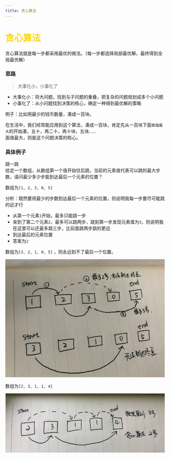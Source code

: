 ```yaml
---
title: 贪心算法
--- 
```


# <font color="#FFD700">贪心算法</font>   

贪心算法就是每一步都采用最优的做法。（每一步都选择局部最优解，最终得到全局最优解）  

### 思路  

> 大事化小，小事化了  

* 大事化小：将大问题，找到与子问题的重叠，把复杂的问题规划成多个小问题    
* 小事化了：从小问题找到决策的核心，确定一种得到最优解的策略  

例子：比如用最少的钱币数量，凑成一百块。   

在生活中，我们经常能应用到这个算法，凑成一百块，肯定先从一百块下面`面值最大`的开始凑，五十，再二十，再十块，五块......    
面值最大，则是这个问题决策的核心。  

### 具体例子 

跳一跳  
给定一个数组，从数组第一个值开始往后跳，当前的元素值代表可以跳的最大步数，请问最少多少步能到达最后一个元素的位置？    

数组为`[1, 2, 3, 0, 5]`  

分析：既然要用最少的步数到达最后一个元素的位置，则说明我每一步要尽可能跳的远才行  
* 从第一个元素`1`开始，最多只能跳一步  
* 来到了第二个元素`2`，最多可以跳两步，跳到第一步发现元素值为`3`，则说明我在这里可以还最多跳三步，比前面跳两步跳的更远  
* 到达最后的元素位置  
* 答案为`2`

数组为`[3, 2, 1, 0, 5]` ，则永远到不了最后一个位置。  

![贪心算法](../.vuepress/public/imgs/greedy.png)   


数组为`[2, 3, 1, 1, 4]`

![贪心算法2](../.vuepress/public/imgs/greedy2.png) 
